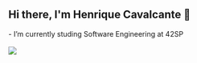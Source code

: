 ## Hi there, I'm Henrique Cavalcante 👋
<div style="display: inline_block">
  <div>
    <a>- I’m currently studing Software Engineering at 42SP</a><br><br>
    <img align="left" src="https://github-readme-stats.vercel.app/api/top-langs/?username=hpcavalcante&layout=compact&langs_count=7&theme=dracula"/><br><br><br><br><br><br>
  </div>
</div>


